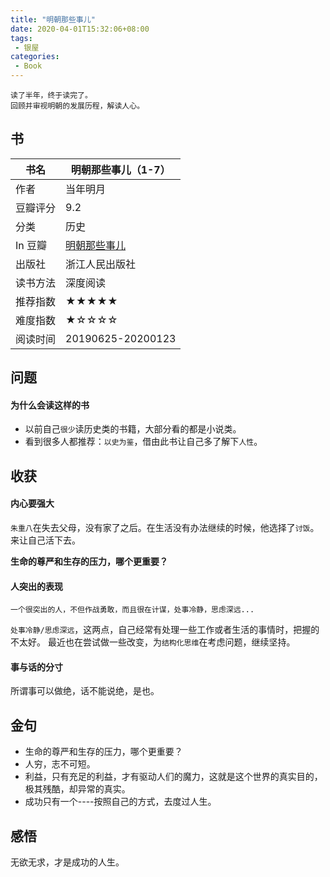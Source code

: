 ```yaml
---
title: "明朝那些事儿"
date: 2020-04-01T15:32:06+08:00
tags:
 - 银屋
categories:
 - Book
---
```



```
读了半年，终于读完了。
回顾并审视明朝的发展历程，解读人心。
```

## 书

| 书名 | 明朝那些事儿（1-7） |
| --- | --- |
| 作者 | 当年明月 |
| 豆瓣评分 | 9.2 |
| 分类 | 历史 |
| In 豆瓣 | [明朝那些事儿](https://book.douban.com/subject/7163250/) |
| 出版社 | 浙江人民出版社 |
| 读书方法 | 深度阅读 |
| 推荐指数 | ★★★★★ |
| 难度指数 | ★☆☆☆☆ |
| 阅读时间 | 20190625-20200123 |

## 问题

#### 为什么会读这样的书
- 以前自己`很少`读历史类的书籍，大部分看的都是小说类。
- 看到很多人都推荐：`以史为鉴`，借由此书让自己多了解下`人性`。


## 收获

#### 内心要强大

`朱重八`在失去父母，没有家了之后。在生活没有办法继续的时候，他选择了`讨饭`。来让自己活下去。

**生命的尊严和生存的压力，哪个更重要？**

#### 人突出的表现

```
一个很突出的人，不但作战勇敢，而且很在计谋，处事冷静，思虑深远...
```

`处事冷静/思虑深远`，这两点，自己经常有处理一些工作或者生活的事情时，把握的不太好。
最近也在尝试做一些改变，为`结构化思维`在考虑问题，继续坚持。

#### 事与话的分寸

所谓事可以做绝，话不能说绝，是也。

## 金句

- 生命的尊严和生存的压力，哪个更重要？
- 人穷，志不可短。
- 利益，只有充足的利益，才有驱动人们的魔力，这就是这个世界的真实目的，极其残酷，却异常的真实。
- 成功只有一个----按照自己的方式，去度过人生。

## 感悟

无欲无求，才是成功的人生。